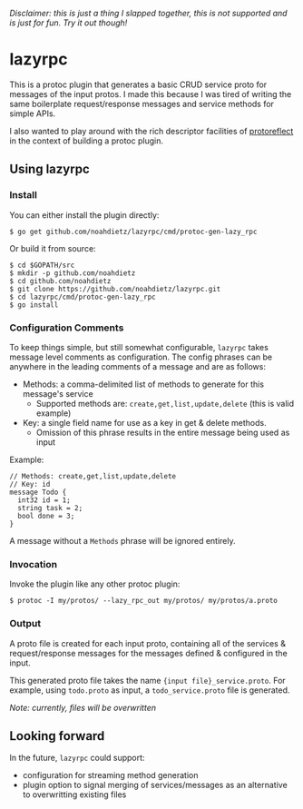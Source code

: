 *Disclaimer: this is just a thing I slapped together, this is not supported and is just for fun. Try it out though!*

# lazyrpc

This is a protoc plugin that generates a basic CRUD service proto for messages of the input protos.
I made this because I was tired of writing the same boilerplate request/response messages and service methods for simple APIs.

I also wanted to play around with the rich descriptor facilities of [protoreflect](https://github.com/jhump/protoreflect)
in the context of building a protoc plugin.

## Using lazyrpc

### Install

You can either install the plugin directly:

```
$ go get github.com/noahdietz/lazyrpc/cmd/protoc-gen-lazy_rpc
```

Or build it from source:

```
$ cd $GOPATH/src
$ mkdir -p github.com/noahdietz
$ cd github.com/noahdietz
$ git clone https://github.com/noahdietz/lazyrpc.git
$ cd lazyrpc/cmd/protoc-gen-lazy_rpc
$ go install 
```

### Configuration Comments

To keep things simple, but still somewhat configurable, `lazyrpc` takes message level comments as configuration.
The config phrases can be anywhere in the leading comments of a message and are as follows:

* Methods: a comma-delimited list of methods to generate for this message's service
  * Supported methods are: `create,get,list,update,delete` (this is valid example)
* Key: a single field name for use as a key in get & delete methods.
  * Omission of this phrase results in the entire message being used as input

Example:

```
// Methods: create,get,list,update,delete
// Key: id
message Todo {
  int32 id = 1;
  string task = 2;
  bool done = 3;
}
```

A message without a `Methods` phrase will be ignored entirely.

### Invocation

Invoke the plugin like any other protoc plugin:

```
$ protoc -I my/protos/ --lazy_rpc_out my/protos/ my/protos/a.proto
```

### Output

A proto file is created for each input proto, containing all of the services & request/response messages
for the messages defined & configured in the input.

This generated proto file takes the name `{input file}_service.proto`. For example,
using `todo.proto` as input, a `todo_service.proto` file is generated.

*Note: currently, files will be overwritten*

## Looking forward

In the future, `lazyrpc` could support:

* configuration for streaming method generation
* plugin option to signal merging of services/messages as an alternative to overwritting existing files